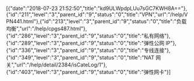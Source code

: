 [{"date":"2018-07-23 21:52:50","title":"kd9ULWpdpLUu7sGC7KWH8A=="},{"id":"211","level":"3","parent_id":"9","status":"0","title":"VPN","url":"/help/VPN441.html"},{"id":"213","level":"3","parent_id":"9","status":"0","title":"负载均衡","url":"/help/cpgs487.html"},{"id":"286","level":"3","parent_id":"9","status":"0","title":"私有网络"},{"id":"289","level":"3","parent_id":"9","status":"0","title":"弹性公网 IP"},{"id":"336","level":"3","parent_id":"9","status":"0","title":"专线连接"},{"id":"349","level":"3","parent_id":"9","status":"0","title":"NAT 网关","url":"/help/detail/2384/isCateLog/1"},{"id":"403","level":"3","parent_id":"9","status":"0","title":"弹性网卡"}]